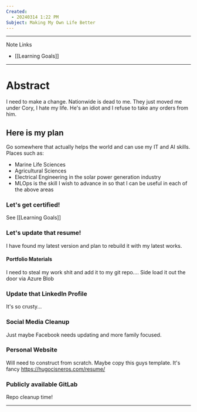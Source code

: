```yaml
---
Created:
  - 20240314 1:22 PM
Subject: Making My Own Life Better
---
```

--------------------------------
Note Links
- [[Learning Goals]]
-----------------
# Abstract
I need to make a change. Nationwide is dead to me.
They just moved me under Cory, I hate my life. He's an idiot and I refuse to take any orders from him.
## Here is my plan
Go somewhere that actually helps the world and can use my IT and AI skills.
Places such as:
- Marine Life Sciences
- Agricultural Sciences
- Electrical Engineering in the solar power generation industry
- MLOps is the skill I wish to advance in so that I can be useful in each of the above areas
### Let's get certified!
See [[Learning Goals]]
### Let's update that resume!
I have found my latest version and plan to rebuild it with my latest works.
#### Portfolio Materials
I need to steal my work shit and add it to my git repo....
Side load it out the door via Azure Blob
### Update that LinkedIn Profile
It's so crusty...
### Social Media Cleanup
Just maybe Facebook needs updating and more family focused.
### Personal Website
Will need to construct from scratch. Maybe copy this guys template. It's fancy https://hugocisneros.com/resume/
### Publicly available GitLab
Repo cleanup time!

-------------------

 
